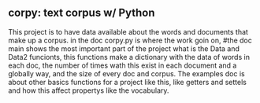 ## corpy: text corpus w/ Python
This project is to have data available about the words and documents that make up a corpus.
in the doc corpy.py is where the work goin on, #the doc main shows the most important part of the project
what is the Data and Data2 funcionts, this functions make a dictionary with the data of words in each doc,
the number of times wath this exist in each document and a globally way, and the size of every doc and corpus.
The examples doc is about other basics functions for a project like this, like getters and settels and how
this affect propertys like the vocabulary.
